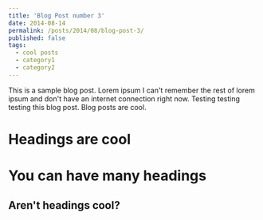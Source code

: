 ```yaml
---
title: 'Blog Post number 3'
date: 2014-08-14
permalink: /posts/2014/08/blog-post-3/
published: false
tags:
  - cool posts
  - category1
  - category2
---
```


This is a sample blog post. Lorem ipsum I can't remember the rest of lorem ipsum and don't have an internet connection right now. Testing testing testing this blog post. Blog posts are cool. 

Headings are cool
======

You can have many headings
======

Aren't headings cool?
------
